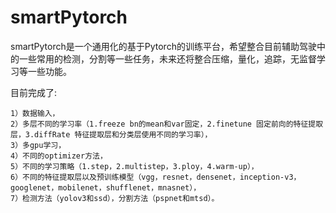 # smartPytorch

smartPytorch是一个通用化的基于Pytorch的训练平台，希望整合目前辅助驾驶中的一些常用的检测，分割等一些任务，未来还将整合压缩，量化，追踪，无监督学习等一些功能。

目前完成了:

    1）数据输入，    
    2）多层不同的学习率（1.freeze bn的mean和var固定，2.finetune 固定前向的特征提取层，3.diffRate 特征提取层和分类层使用不同的学习率），
    3）多gpu学习，
    4）不同的optimizer方法，
    5）不同的学习策略（1.step，2.multistep，3.ploy，4.warm-up），
    6）不同的特征提取层以及预训练模型（vgg，resnet，densenet，inception-v3，googlenet，mobilenet，shufflenet，mnasnet），
    7）检测方法（yolov3和ssd），分割方法（pspnet和mtsd）。
